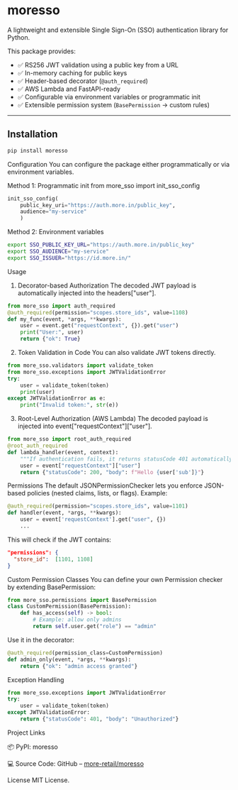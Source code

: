 # moresso  

A lightweight and extensible Single Sign-On (SSO) authentication library for Python.  

This package provides:  

- ✅ RS256 JWT validation using a public key from a URL  
- ✅ In-memory caching for public keys  
- ✅ Header-based decorator (`@auth_required`)  
- ✅ AWS Lambda and FastAPI-ready  
- ✅ Configurable via environment variables or programmatic init  
- ✅ Extensible permission system (`BasePermission` → custom rules)  

---

## Installation  

```bash
pip install moresso
```
Configuration
You can configure the package either programmatically or via environment variables.

Method 1: Programmatic init
from more_sso import init_sso_config
```python
init_sso_config(
    public_key_uri="https://auth.more.in/public_key",
    audience="my-service"
    )
```
Method 2: Environment variables
```bash
export SSO_PUBLIC_KEY_URL="https://auth.more.in/public_key"
export SSO_AUDIENCE="my-service"
export SSO_ISSUER="https://id.more.in/"
```

Usage
1. Decorator-based Authorization
The decoded JWT payload is automatically injected into the headers["user"].
```python
from more_sso import auth_required
@auth_required(permission="scopes.store_ids", value=1108)
def my_func(event, *args, **kwargs):
    user = event.get("requestContext", {}).get("user")
    print("User:", user)
    return {"ok": True}

```
2. Token Validation in Code
You can also validate JWT tokens directly.
```python
from more_sso.validators import validate_token
from more_sso.exceptions import JWTValidationError
try:
    user = validate_token(token)
    print(user)
except JWTValidationError as e:
    print("Invalid token:", str(e))
```
3. Root-Level Authorization (AWS Lambda)
The decoded payload is injected into event["requestContext"]["user"].
```python
from more_sso import root_auth_required
@root_auth_required
def lambda_handler(event, context):
    """If authentication fails, it returns statusCode 401 automatically"""
    user = event["requestContext"]["user"]
    return {"statusCode": 200, "body": f"Hello {user['sub']}"}
```
Permissions
The default JSONPermissionChecker lets you enforce JSON-based policies (nested claims, lists, or flags).
Example:
```python
@auth_required(permission="scopes.store_ids", value=1101)
def handler(event, *args, **kwargs):
    user = event['requestContext'].get("user", {})
    ...
```
This will check if the JWT contains:
```json
"permissions": {
  "store_id":  [1101, 1108]
}
```
Custom Permission Classes
You can define your own Permission checker by extending BasePermission:
```python
from more_sso.permissions import BasePermission
class CustomPermission(BasePermission):
    def has_access(self) -> bool:
        # Example: allow only admins
        return self.user.get("role") == "admin"

```
Use it in the decorator:
```python
@auth_required(permission_class=CustomPermission)
def admin_only(event, *args, **kwargs):
    return {"ok": "admin access granted"}
```
Exception Handling
```python
from more_sso.exceptions import JWTValidationError
try:
    user = validate_token(token)
except JWTValidationError:
    return {"statusCode": 401, "body": "Unauthorized"}
```
Project Links

📦 PyPI: moresso

💻 Source Code: GitHub – [more-retail/moresso](https://github.com/more-retail/moresso)

License
MIT License.

